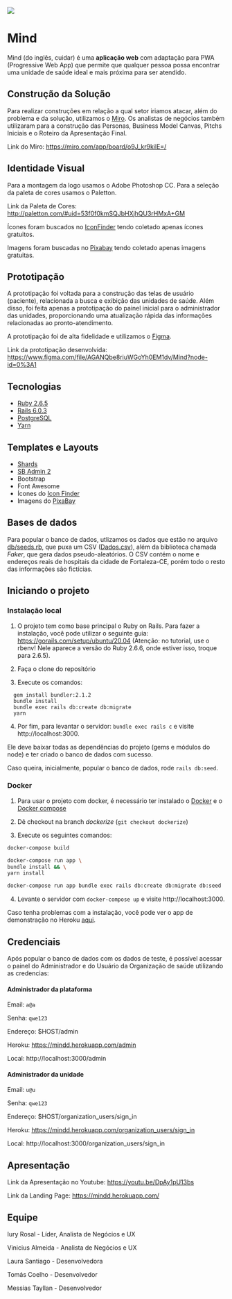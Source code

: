 ![](https://i.imgur.com/9GVyOgQ.png)

# Mind

Mind (do inglês, cuidar) é uma **aplicação web** com adaptação para PWA (Progressive Web App) que permite que qualquer pessoa possa encontrar uma unidade de saúde ideal e mais próxima para ser atendido.

## Construção da Solução
Para realizar construções em relação a qual setor iriamos atacar, além do problema e da solução, utilizamos o
[Miro](https://miro.com/app/board/o9J_kr9kilE=/). Os analistas de negócios também utilizaram para a construção das Personas, Business Model Canvas, Pitchs Iniciais e o Roteiro da Apresentação Final.

Link do Miro: https://miro.com/app/board/o9J_kr9kilE=/

## Identidade Visual
Para a montagem da logo usamos o Adobe Photoshop CC. Para a seleção da paleta de cores usamos o Paletton. 

Link da Paleta de Cores: http://paletton.com/#uid=53f0f0kmSQJbHXjhQU3rHMxA+GM

Ícones foram buscados no [IconFinder](https://www.iconfinder.com/) tendo coletado apenas ícones gratuitos.

Imagens foram buscadas no [Pixabay](https://pixabay.com/pt/) tendo coletado apenas imagens gratuitas.

## Prototipação
A prototipação foi voltada para a construção das telas de usuário (paciente), relacionada a busca e exibição das unidades de saúde. Além disso, foi feita apenas a prototipação do painel inicial para o administrador das unidades, proporcionando uma atualização rápida das informações relacionadas ao pronto-atendimento. 

A prototipação foi de alta fidelidade e utilizamos o [Figma](https://www.figma.com/).

Link da prototipação desenvolvida: 
https://www.figma.com/file/AGANQbe8riuWGoYh0EM1dv/Mind?node-id=0%3A1

## Tecnologias

* [Ruby 2.6.5](https://www.ruby-lang.org/pt/)
* [Rails 6.0.3](https://rubyonrails.org/)
* [PostgreSQL](https://www.postgresql.org/)
* [Yarn](https://yarnpkg.com/)

## Templates e Layouts

* [Shards](https://designrevision.com/demo/shards/)
* [SB Admin 2](https://github.com/StartBootstrap/startbootstrap-sb-admin-2)
* Bootstrap
* Font Awesome
* Ícones do [Icon Finder](https://www.iconfinder.com/)
* Imagens do [PixaBay](https://pixabay.com)

## Bases de dados

Para popular o banco de dados, utlizamos os dados que estão no arquivo [db/seeds.rb](db/seeds.rb), que puxa um CSV ([Dados.csv](lib/assets/Dados.csv)), além da biblioteca chamada *Faker*, que gera dados pseudo-aleatórios.
O CSV contém o nome e endereços reais de hospitais da cidade de Fortaleza-CE, porém todo o resto das informações são fictícias.

## Iniciando o projeto

### Instalação local

1. O projeto tem como base principal o Ruby on Rails. Para fazer a instalação, você pode utilizar o seguinte guia: https://gorails.com/setup/ubuntu/20.04
(Atenção: no tutorial, use o rbenv! Nele aparece a versão do Ruby 2.6.6, onde estiver isso, troque para 2.6.5).

2. Faça o clone do repositório

3. Execute os comandos:
```
  gem install bundler:2.1.2
  bundle install
  bundle exec rails db:create db:migrate
  yarn
```

4. Por fim, para levantar o servidor: `bundle exec rails c` e visite http://localhost:3000.


Ele deve baixar todas as dependências do projeto (gems e módulos do node) e ter criado o banco de dados com sucesso.

Caso queira, inicialmente, popular o banco de dados, rode `rails db:seed`.

### Docker

1. Para usar o projeto com docker, é necessário ter instalado o [Docker](https://github.com/docker/docker-ce) e o [Docker compose](https://github.com/docker/compose)

2. Dê checkout na branch *dockerize* (`git checkout dockerize`)

3. Execute os seguintes comandos:
```bash
docker-compose build

docker-compose run app \
bundle install && \
yarn install

docker-compose run app bundle exec rails db:create db:migrate db:seed

```
4. Levante o servidor com `docker-compose up` e visite http://localhost:3000.

Caso tenha problemas com a instalação, você pode ver o app de demonstração no Heroku [aqui](https://mindd.herokuapp.com/).

## Credenciais

Após popular o banco de dados com os dados de teste,
é possível acessar o painel do Administrador e do Usuário da Organização de saúde utilizando as credencias:

#### Administrador da plataforma

Email: `a@a`

Senha: `qwe123`

Endereço: $HOST/admin

Heroku: https://mindd.herokuapp.com/admin

Local: http://localhost:3000/admin

#### Administrador da unidade

Email: `u@u`

Senha: `qwe123`

Endereço: $HOST/organization_users/sign_in

Heroku: https://mindd.herokuapp.com/organization_users/sign_in

Local: http://localhost:3000/organization_users/sign_in

## Apresentação
Link da Apresentação no Youtube: https://youtu.be/DpAy1pU13bs

Link da Landing Page: https://mindd.herokuapp.com/

## Equipe
Iury Rosal - Líder, Analista de Negócios e UX

Vinicius Almeida - Analista de Negócios e UX

Laura Santiago - Desenvolvedora

Tomás Coelho - Desenvolvedor

Messias Tayllan - Desenvolvedor
